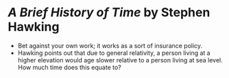 
# *A Brief History of Time* by Stephen Hawking

- Bet against your own work; it works as a sort of insurance policy.
- Hawking points out that due to general relativity, a person living at a higher elevation would age slower relative to a person living at sea level.  How much time does this equate to?

